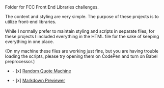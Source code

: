 Folder for FCC Front End Libraries challenges.
<div>
<p>The content and styling are very simple. The purpose of these projects is to utilize front-end libraries.</p>
<p>While I normally prefer to maintain styling and scripts in separate files, for these projects I included everything in the HTML file for the sake of keeping everything in one place.</p>
<p>(On my machine these files are working just fine, but you are having trouble loading the scripts, please try opening them on CodePen and turn on Babel preprocessor.)</p>
</div>
<ul><li>- [x]  <a href="https://saltyhobo.github.io/freecodecamp/front-end-lib/random-quote-machine.html">Random Quote Machine</a></li></ul>
<ul><li>- [x] <a href="https://saltyhobo.github.io/freecodecamp/front-end-lib/markdown-previewer.html">Markdown Previewer</a></li></ul>
